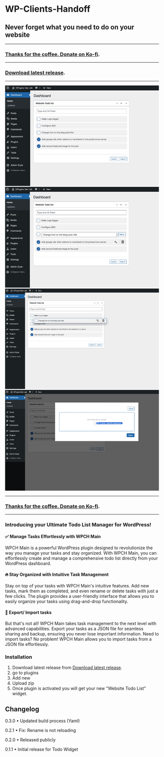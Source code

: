 # WP-Clients-Handoff

## Never forget what you need to do on your website

---
###  [Thanks for the coffee. Donate on Ko-fi](https://ko-fi.com/dplugins). 
---
###  [Download latest release](https://github.com/DPlugins-Opensource/wp-clients-handoff/releases/).
---

![alt text](https://github.com/DPlugins-Opensource/wp-clients-handoff/blob/main/repo-img/image-01.png "Preview")
![alt text](https://github.com/DPlugins-Opensource/wp-clients-handoff/blob/main/repo-img/image-02.png "Edit")
![alt text](https://github.com/DPlugins-Opensource/wp-clients-handoff/blob/main/repo-img/image-03.png "Change order")
![alt text](https://github.com/DPlugins-Opensource/wp-clients-handoff/blob/main/repo-img/image-04-import.png "Import JSON")

---
###  [Thanks for the coffee. Donate on Ko-fi](https://ko-fi.com/dplugins). 
---

### Introducing your Ultimate Todo List Manager for WordPress!

#### ✅ Manage Tasks Effortlessly with WPCH Main

WPCH Main is a powerful WordPress plugin designed to revolutionize the way you manage your tasks and stay organized. With WPCH Main, you can effortlessly create and manage a comprehensive todo list directly from your WordPress dashboard.

#### 🔥 Stay Organized with Intuitive Task Management

Stay on top of your tasks with WPCH Main's intuitive features. Add new tasks, mark them as completed, and even rename or delete tasks with just a few clicks. The plugin provides a user-friendly interface that allows you to easily organize your tasks using drag-and-drop functionality.

#### 🌈 Export/ Import tasks

But that's not all! WPCH Main takes task management to the next level with advanced capabilities. Export your tasks as a JSON file for seamless sharing and backup, ensuring you never lose important information. Need to import tasks? No problem! WPCH Main allows you to import tasks from a JSON file effortlessly.

### Installation

1. Download latest release from [Download latest release](https://github.com/DPlugins-Opensource/wp-clients-handoff/releases/).
2. go to plugins 
3. Add new
4. Upload zip
5. Once plugin is activated you will get your new "Website Todo List" widget.

## Changelog
0.3.0
• Updated build process (Yaml)

0.2.1
• Fix: Rename is not reloading

0.2.0
• Released publicly

0.1.1
• Initial release for Todo Widget
